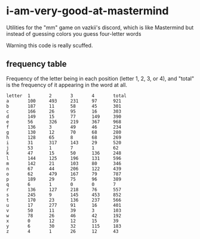 # i-am-very-good-at-mastermind

Utilities for the "mm" game on vazkii's discord, which is like Mastermind but instead of guessing colors you guess four-letter words

Warning this code is really scuffed.

## frequency table

Frequency of the letter being in each position (letter 1, 2, 3, or 4), and "total" is the frequency of it appearing in the word at all.

```console
letter  1       2       3       4       total
a       100     493     231     97      921
b       187     11      58      45      301
c       166     26      95      16      303
d       149     15      77      149     390
e       56      326     219     367     968
f       136     3       49      46      234
g       130     12      70      68      280
h       128     65      8       68      269
i       31      317     143     29      520
j       53      1       7       1       62 
k       47      15      50      136     248
l       144     125     196     131     596
m       142     21      103     80      346
n       67      44      206     122     439
o       62      479     167     79      787
p       189     29      75      96      389
q       6       1       0       0       7  
r       136     127     218     76      557
s       245     9       145     453     852
t       170     23      136     237     566
u       17      277     91      16      401
v       50      11      39      3       103
w       78      26      46      42      192
x       0       12      12      15      39 
y       6       30      32      115     183
z       4       1       26      12      43
```